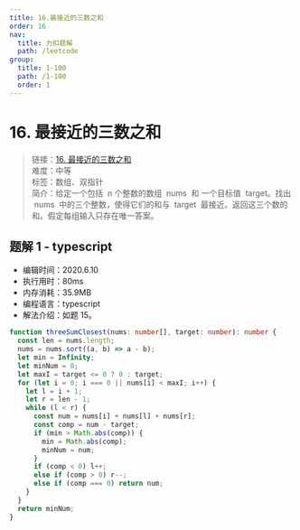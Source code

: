 ```yaml
---
title: 16.最接近的三数之和
order: 16
nav:
  title: 力扣题解
  path: /leetcode
group:
  title: 1-100
  path: /1-100
  order: 1
---
```


# 16. 最接近的三数之和

> 链接：[16. 最接近的三数之和](https://leetcode-cn.com/problems/3sum-closest/)  
> 难度：中等  
> 标签：数组、双指针  
> 简介：给定一个包括  n 个整数的数组  nums  和 一个目标值  target。找出  nums  中的三个整数，使得它们的和与  target  最接近。返回这三个数的和。假定每组输入只存在唯一答案。

## 题解 1 - typescript

- 编辑时间：2020.6.10
- 执行用时：80ms
- 内存消耗：35.9MB
- 编程语言：typescript
- 解法介绍：如题 15。

```typescript
function threeSumClosest(nums: number[], target: number): number {
  const len = nums.length;
  nums = nums.sort((a, b) => a - b);
  let min = Infinity;
  let minNum = 0;
  let maxI = target <= 0 ? 0 : target;
  for (let i = 0; i === 0 || nums[i] < maxI; i++) {
    let l = i + 1;
    let r = len - 1;
    while (l < r) {
      const num = nums[i] + nums[l] + nums[r];
      const comp = num - target;
      if (min > Math.abs(comp)) {
        min = Math.abs(comp);
        minNum = num;
      }
      if (comp < 0) l++;
      else if (comp > 0) r--;
      else if (comp === 0) return num;
    }
  }
  return minNum;
}
```
